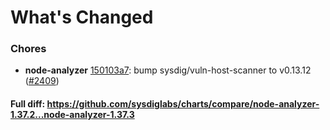 # What's Changed

### Chores
- **node-analyzer** [150103a7](https://github.com/sysdiglabs/charts/commit/150103a7eade0373218308fadbcd6a1cb61f8ddd): bump sysdig/vuln-host-scanner to v0.13.12 ([#2409](https://github.com/sysdiglabs/charts/issues/2409))
#### Full diff: https://github.com/sysdiglabs/charts/compare/node-analyzer-1.37.2...node-analyzer-1.37.3
